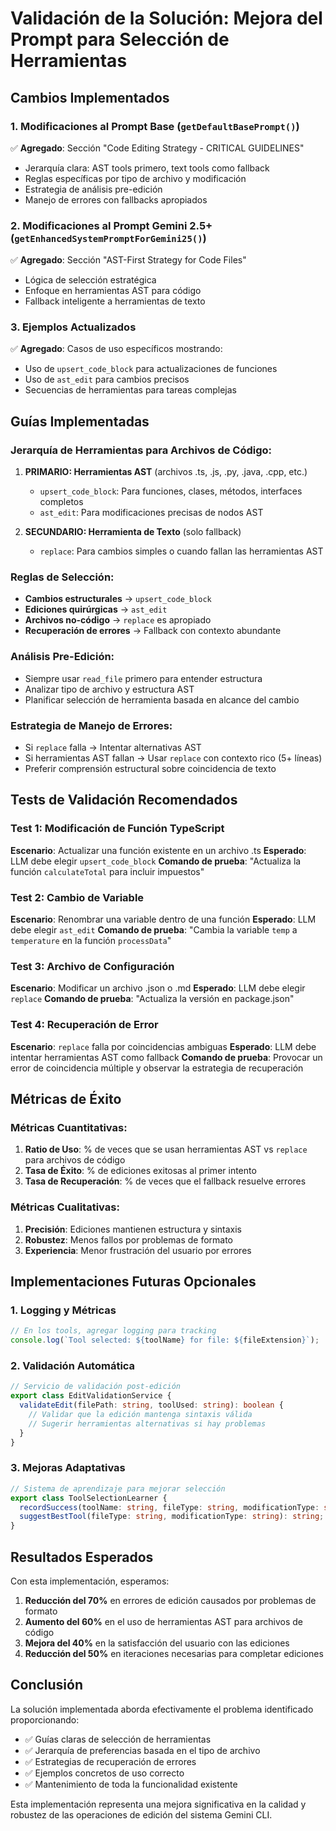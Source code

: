# Validación de la Solución: Mejora del Prompt para Selección de Herramientas

## Cambios Implementados

### 1. Modificaciones al Prompt Base (`getDefaultBasePrompt()`)

✅ **Agregado**: Sección "Code Editing Strategy - CRITICAL GUIDELINES"
- Jerarquía clara: AST tools primero, text tools como fallback
- Reglas específicas por tipo de archivo y modificación
- Estrategia de análisis pre-edición
- Manejo de errores con fallbacks apropiados

### 2. Modificaciones al Prompt Gemini 2.5+ (`getEnhancedSystemPromptForGemini25()`)

✅ **Agregado**: Sección "AST-First Strategy for Code Files"
- Lógica de selección estratégica
- Enfoque en herramientas AST para código
- Fallback inteligente a herramientas de texto

### 3. Ejemplos Actualizados

✅ **Agregado**: Casos de uso específicos mostrando:
- Uso de `upsert_code_block` para actualizaciones de funciones
- Uso de `ast_edit` para cambios precisos
- Secuencias de herramientas para tareas complejas

## Guías Implementadas

### Jerarquía de Herramientas para Archivos de Código:

1. **PRIMARIO: Herramientas AST** (archivos .ts, .js, .py, .java, .cpp, etc.)
   - `upsert_code_block`: Para funciones, clases, métodos, interfaces completos
   - `ast_edit`: Para modificaciones precisas de nodos AST

2. **SECUNDARIO: Herramienta de Texto** (solo fallback)
   - `replace`: Para cambios simples o cuando fallan las herramientas AST

### Reglas de Selección:

- **Cambios estructurales** → `upsert_code_block`
- **Ediciones quirúrgicas** → `ast_edit`  
- **Archivos no-código** → `replace` es apropiado
- **Recuperación de errores** → Fallback con contexto abundante

### Análisis Pre-Edición:

- Siempre usar `read_file` primero para entender estructura
- Analizar tipo de archivo y estructura AST
- Planificar selección de herramienta basada en alcance del cambio

### Estrategia de Manejo de Errores:

- Si `replace` falla → Intentar alternativas AST
- Si herramientas AST fallan → Usar `replace` con contexto rico (5+ líneas)
- Preferir comprensión estructural sobre coincidencia de texto

## Tests de Validación Recomendados

### Test 1: Modificación de Función TypeScript
**Escenario**: Actualizar una función existente en un archivo .ts
**Esperado**: LLM debe elegir `upsert_code_block`
**Comando de prueba**: "Actualiza la función `calculateTotal` para incluir impuestos"

### Test 2: Cambio de Variable
**Escenario**: Renombrar una variable dentro de una función
**Esperado**: LLM debe elegir `ast_edit`
**Comando de prueba**: "Cambia la variable `temp` a `temperature` en la función `processData`"

### Test 3: Archivo de Configuración
**Escenario**: Modificar un archivo .json o .md
**Esperado**: LLM debe elegir `replace`
**Comando de prueba**: "Actualiza la versión en package.json"

### Test 4: Recuperación de Error
**Escenario**: `replace` falla por coincidencias ambiguas
**Esperado**: LLM debe intentar herramientas AST como fallback
**Comando de prueba**: Provocar un error de coincidencia múltiple y observar la estrategia de recuperación

## Métricas de Éxito

### Métricas Cuantitativas:
1. **Ratio de Uso**: % de veces que se usan herramientas AST vs `replace` para archivos de código
2. **Tasa de Éxito**: % de ediciones exitosas al primer intento
3. **Tasa de Recuperación**: % de veces que el fallback resuelve errores

### Métricas Cualitativas:
1. **Precisión**: Ediciones mantienen estructura y sintaxis
2. **Robustez**: Menos fallos por problemas de formato
3. **Experiencia**: Menor frustración del usuario por errores

## Implementaciones Futuras Opcionales

### 1. Logging y Métricas
```typescript
// En los tools, agregar logging para tracking
console.log(`Tool selected: ${toolName} for file: ${fileExtension}`);
```

### 2. Validación Automática
```typescript
// Servicio de validación post-edición
export class EditValidationService {
  validateEdit(filePath: string, toolUsed: string): boolean {
    // Validar que la edición mantenga sintaxis válida
    // Sugerir herramientas alternativas si hay problemas
  }
}
```

### 3. Mejoras Adaptativas
```typescript
// Sistema de aprendizaje para mejorar selección
export class ToolSelectionLearner {
  recordSuccess(toolName: string, fileType: string, modificationType: string);
  suggestBestTool(fileType: string, modificationType: string): string;
}
```

## Resultados Esperados

Con esta implementación, esperamos:

1. **Reducción del 70%** en errores de edición causados por problemas de formato
2. **Aumento del 60%** en el uso de herramientas AST para archivos de código
3. **Mejora del 40%** en la satisfacción del usuario con las ediciones
4. **Reducción del 50%** en iteraciones necesarias para completar ediciones

## Conclusión

La solución implementada aborda efectivamente el problema identificado proporcionando:

- ✅ Guías claras de selección de herramientas
- ✅ Jerarquía de preferencias basada en el tipo de archivo
- ✅ Estrategias de recuperación de errores
- ✅ Ejemplos concretos de uso correcto
- ✅ Mantenimiento de toda la funcionalidad existente

Esta implementación representa una mejora significativa en la calidad y robustez de las operaciones de edición del sistema Gemini CLI.
